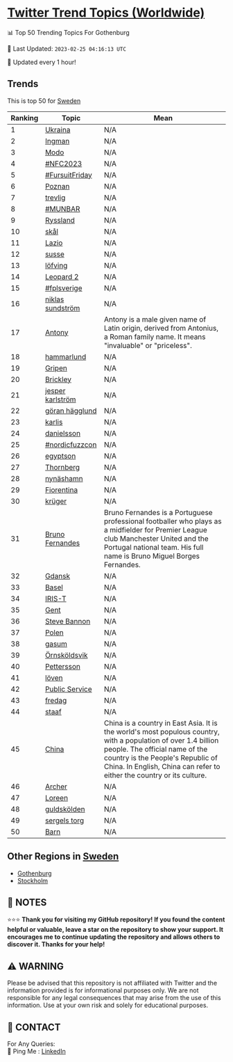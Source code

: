 [Twitter Trend Topics (Worldwide)](https://github.com/ErcinDedeoglu/Twitter-Trend-Topics)
==========


📊 Top 50 Trending Topics For Gothenburg

📆 Last Updated: `2023-02-25 04:16:13 UTC`

🔧 Updated every 1 hour!


## Trends

This is top 50 for [Sweden](</Sweden>)

| Ranking | Topic | Mean |
| ------- | ------------ | ------------ |
| 1 | [Ukraina](http://twitter.com/search?q=Ukraina) | N/A |
| 2 | [Ingman](http://twitter.com/search?q=Ingman) | N/A |
| 3 | [Modo](http://twitter.com/search?q=Modo) | N/A |
| 4 | [#NFC2023](http://twitter.com/search?q=%23NFC2023) | N/A |
| 5 | [#FursuitFriday](http://twitter.com/search?q=%23FursuitFriday) | N/A |
| 6 | [Poznan](http://twitter.com/search?q=Poznan) | N/A |
| 7 | [trevlig](http://twitter.com/search?q=trevlig) | N/A |
| 8 | [#MUNBAR](http://twitter.com/search?q=%23MUNBAR) | N/A |
| 9 | [Ryssland](http://twitter.com/search?q=Ryssland) | N/A |
| 10 | [skål](http://twitter.com/search?q=sk%c3%a5l) | N/A |
| 11 | [Lazio](http://twitter.com/search?q=Lazio) | N/A |
| 12 | [susse](http://twitter.com/search?q=susse) | N/A |
| 13 | [löfving](http://twitter.com/search?q=l%c3%b6fving) | N/A |
| 14 | [Leopard 2](http://twitter.com/search?q=Leopard+2) | N/A |
| 15 | [#fplsverige](http://twitter.com/search?q=%23fplsverige) | N/A |
| 16 | [niklas sundström](http://twitter.com/search?q=niklas+sundstr%c3%b6m) | N/A |
| 17 | [Antony](http://twitter.com/search?q=Antony) | Antony is a male given name of Latin origin, derived from Antonius, a Roman family name. It means "invaluable" or "priceless". |
| 18 | [hammarlund](http://twitter.com/search?q=hammarlund) | N/A |
| 19 | [Gripen](http://twitter.com/search?q=Gripen) | N/A |
| 20 | [Brickley](http://twitter.com/search?q=Brickley) | N/A |
| 21 | [jesper karlström](http://twitter.com/search?q=jesper+karlstr%c3%b6m) | N/A |
| 22 | [göran hägglund](http://twitter.com/search?q=g%c3%b6ran+h%c3%a4gglund) | N/A |
| 23 | [karlis](http://twitter.com/search?q=karlis) | N/A |
| 24 | [danielsson](http://twitter.com/search?q=danielsson) | N/A |
| 25 | [#nordicfuzzcon](http://twitter.com/search?q=%23nordicfuzzcon) | N/A |
| 26 | [egyptson](http://twitter.com/search?q=egyptson) | N/A |
| 27 | [Thornberg](http://twitter.com/search?q=Thornberg) | N/A |
| 28 | [nynäshamn](http://twitter.com/search?q=nyn%c3%a4shamn) | N/A |
| 29 | [Fiorentina](http://twitter.com/search?q=Fiorentina) | N/A |
| 30 | [krüger](http://twitter.com/search?q=kr%c3%bcger) | N/A |
| 31 | [Bruno Fernandes](http://twitter.com/search?q=Bruno+Fernandes) | Bruno Fernandes is a Portuguese professional footballer who plays as a midfielder for Premier League club Manchester United and the Portugal national team. His full name is Bruno Miguel Borges Fernandes. |
| 32 | [Gdansk](http://twitter.com/search?q=Gdansk) | N/A |
| 33 | [Basel](http://twitter.com/search?q=Basel) | N/A |
| 34 | [IRIS-T](http://twitter.com/search?q=IRIS-T) | N/A |
| 35 | [Gent](http://twitter.com/search?q=Gent) | N/A |
| 36 | [Steve Bannon](http://twitter.com/search?q=Steve+Bannon) | N/A |
| 37 | [Polen](http://twitter.com/search?q=Polen) | N/A |
| 38 | [gasum](http://twitter.com/search?q=gasum) | N/A |
| 39 | [Örnsköldsvik](http://twitter.com/search?q=%c3%96rnsk%c3%b6ldsvik) | N/A |
| 40 | [Pettersson](http://twitter.com/search?q=Pettersson) | N/A |
| 41 | [löven](http://twitter.com/search?q=l%c3%b6ven) | N/A |
| 42 | [Public Service](http://twitter.com/search?q=Public+Service) | N/A |
| 43 | [fredag](http://twitter.com/search?q=fredag) | N/A |
| 44 | [staaf](http://twitter.com/search?q=staaf) | N/A |
| 45 | [China](http://twitter.com/search?q=China) | China is a country in East Asia. It is the world's most populous country, with a population of over 1.4 billion people. The official name of the country is the People's Republic of China. In English, China can refer to either the country or its culture. |
| 46 | [Archer](http://twitter.com/search?q=Archer) | N/A |
| 47 | [Loreen](http://twitter.com/search?q=Loreen) | N/A |
| 48 | [guldskölden](http://twitter.com/search?q=guldsk%c3%b6lden) | N/A |
| 49 | [sergels torg](http://twitter.com/search?q=sergels+torg) | N/A |
| 50 | [Barn](http://twitter.com/search?q=Barn) | N/A |



## Other Regions in [Sweden](</Sweden>)

* [Gothenburg](</Sweden/Gothenburg.md>)
* [Stockholm](</Sweden/Stockholm.md>)



## 📝 NOTES

⭐⭐⭐ **Thank you for visiting my GitHub repository! If you found the content helpful or valuable, leave a star on the repository to show your support. It encourages me to continue updating the repository and allows others to discover it. Thanks for your help!**


## ⚠️ WARNING

Please be advised that this repository is not affiliated with Twitter and the information provided is for informational purposes only. We are not responsible for any legal consequences that may arise from the use of this information. Use at your own risk and solely for educational purposes.


## 📨 CONTACT

 For Any Queries:  
            🏓 Ping Me : [LinkedIn](https://www.linkedin.com/in/ercindedeoglu/)
